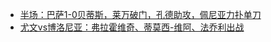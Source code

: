 + [半场：巴萨1-0贝蒂斯，莱万破门，孔德助攻，佩尼亚力扑单刀](https://n.dongqiudi.com/webapp/news.html?articleId=4768848&from=tab_0)
+ [尤文vs博洛尼亚：弗拉霍维奇、蒂莫西-维阿、法乔利出战](https://n.dongqiudi.com/webapp/news.html?articleId=4766420&from=tab_0)
